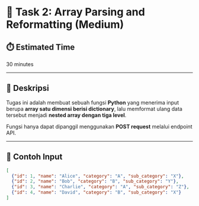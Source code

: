 # 📝 Task 2: Array Parsing and Reformatting (Medium)

## ⏱️ Estimated Time
30 minutes

---

## 📌 Deskripsi
Tugas ini adalah membuat sebuah fungsi **Python** yang menerima input berupa **array satu dimensi berisi dictionary**, lalu memformat ulang data tersebut menjadi **nested array dengan tiga level**.  

Fungsi hanya dapat dipanggil menggunakan **POST request** melalui endpoint API.

---

## 🔢 Contoh Input
```json
[
  {"id": 1, "name": "Alice", "category": "A", "sub_category": "X"},
  {"id": 2, "name": "Bob", "category": "B", "sub_category": "Y"},
  {"id": 3, "name": "Charlie", "category": "A", "sub_category": "Z"},
  {"id": 4, "name": "David", "category": "B", "sub_category": "X"}
]
